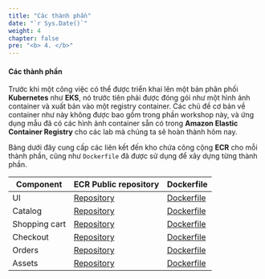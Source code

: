 ```yaml
---
title: "Các thành phần"
date: "`r Sys.Date()`"
weight: 4
chapter: false
pre: "<b> 4. </b>"
---
```


#### Các thành phần

Trước khi một công việc có thể được triển khai lên một bản phân phối **Kubernetes** như **EKS**, nó trước tiên phải được đóng gói như một hình ảnh container và xuất bản vào một registry container. Các chủ đề cơ bản về container như này không được bao gồm trong phần workshop này, và ứng dụng mẫu đã có các hình ảnh container sẵn có trong **Amazon Elastic Container Registry** cho các lab mà chúng ta sẽ hoàn thành hôm nay.

Bảng dưới đây cung cấp các liên kết đến kho chứa công cộng **ECR** cho mỗi thành phần, cũng như `Dockerfile` đã được sử dụng để xây dựng từng thành phần.

| Component | ECR Public repository | Dockerfile |
|---------------|------|------|
| UI | [Repository](https://gallery.ecr.aws/aws-containers/retail-store-sample-ui) | [Dockerfile](https://github.com/aws-containers/retail-store-sample-app/blob/main/EKS-Workshop-1/images/java17/Dockerfile) |
| Catalog | [Repository](https://gallery.ecr.aws/aws-containers/retail-store-sample-catalog) | [Dockerfile](https://github.com/aws-containers/retail-store-sample-app/blob/main/EKS-Workshop-1/images/go/Dockerfile) |
| Shopping cart | [Repository](https://gallery.ecr.aws/aws-containers/retail-store-sample-cart) | [Dockerfile](https://github.com/aws-containers/retail-store-sample-app/blob/main/EKS-Workshop-1/images/java17/Dockerfile) |
| Checkout | [Repository](https://gallery.ecr.aws/aws-containers/retail-store-sample-checkout) | [Dockerfile](https://github.com/aws-containers/retail-store-sample-app/blob/main/EKS-Workshop-1/images/nodejs/Dockerfile) |
| Orders | [Repository](https://gallery.ecr.aws/aws-containers/retail-store-sample-orders) | [Dockerfile](https://github.com/aws-containers/retail-store-sample-app/blob/main/EKS-Workshop-1/images/java17/Dockerfile) |
| Assets | [Repository](https://gallery.ecr.aws/aws-containers/retail-store-sample-assets) | [Dockerfile](https://github.com/aws-containers/retail-store-sample-app/blob/main/src/assets/Dockerfile) |